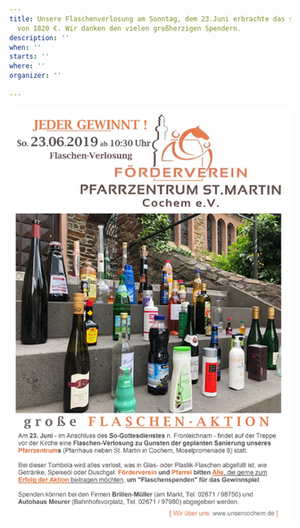 ```yaml
---
title: Unsere Flaschenverlosung am Sonntag, dem 23.Juni erbrachte das stolze Ergebnis
  von 1820 €. Wir danken den vielen großherzigen Spendern.
description: ''
when: ''
starts: ''
where: ''
organizer: ''

---
```

![](/images/FV-FA-Plakat-10.jpg)